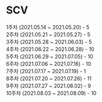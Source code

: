 # SCV
1주차 (2021.05.14 ~ 2021.05.20) - 5 \
2주차 (2021.05.21 ~ 2021.05.27) - 5 \
3주차 (2021.05.28 ~ 2021.06.03) - 5 \
4주차 (2021.06.22 ~ 2021.06.28) - 10 \
5주차 (2021.06.29 ~ 2021.07.05) - 10 \
6주차 (2021.07.06 ~ 2021.07.16) - 10 \
7주차 (2021.07.17 ~ 2021.07.19) - 1 \
8주차 (2021.07.20 ~ 2021.07.26) - 11 \
9주차 (2021.07.27 ~ 2021.08.02) - 9 \
10주차 (2021.08.03 ~ 2021.08.09) - 10
